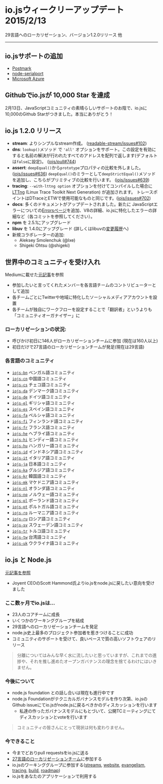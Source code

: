 <!-- io.js Week of February 13th 2015
29 language localization effort, 1.2.0 release, and much more. -->
# io.jsウィークリーアップデート 2015/2/13
29言語へのローカリゼーション、バージョン1.2.0リリース 他

---

<!-- ## io.js support added by...  -->
## io.jsサポートの追加
* [Postmark](http://blog.postmarkapp.com/post/110829734198/its-official-were-getting-cozy-with-node-js) 
* [node-serialport](https://github.com/voodootikigod/node-serialport/issues/439)
* [Microsoft Azure](http://azure.microsoft.com/en-us/documentation/articles/web-sites-nodejs-iojs/)

<!-- ## io.js breaks 10,000 stars on GitHub -->
## Githubでio.jsが 10,000 Star を達成
<!-- On Feb. 13, io.js reached the goal of 10,000 stars on GitHub. We couldn't have done it without the support of the amazing community behind JavaScript. Thank you alll! -->
2月13日、JavaScriptコミュニティの素晴らしいサポートのお陰で、io.jsに10,000のGithub Starがつきました。本当にありがとう！

<!-- ## io.js 1.2.0 released -->
## io.js 1.2.0 リリース
<!-- * **stream**: Simpler stream construction ([readable-stream/issues#102[(https://github.com/iojs/readable-stream/issues/102))
* **dns**: `lookup()` now supports an `'all'` boolean option, default to `false` but when turned on will cause the method to return an array of all resolved names for an address, see, ([iojs/pull#744](https://github.com/iojs/io.js/pull/744))
* **assert**: Remove `prototype` property comparison in `deepEqual()` ([iojs/issues#636](https://github.com/iojs/io.js/pull/636)); introduce a `deepStrictEqual()` method to mirror `deepEqual()` but performs strict equality checks on primitives ([iojs/issues#639](https://github.com/iojs/io.js/pull/639)).
* **tracing**: Add [LTTng](http://lttng.org/) (Linux Trace Toolkit Next Generation) when compiled with the `--with-lttng option`. Trace points match those available for DTrace and ETW. ([iojs/issues#702](https://github.com/iojs/io.js/pull/702))
* **docs**: Lots of doc updates, see individual commits; new Errors page discussing JavaScript errors, V8 specifics, and io.js specific error details.
* **npm** upgrade to 2.5.1
* **libuv** upgrade to 1.4.0, see libuv [ChangeLog](https://github.com/libuv/libuv/blob/v1.x/ChangeLog)
* Add new collaborators:
  * Aleksey Smolenchuk (@lxe)
  * Shigeki Ohtsu (@shigeki) -->
* **stream**: よりシンプルなstream作成。 ([readable-stream/issues#102](https://github.com/iojs/readable-stream/issues/102))
* **dns**: `lookup()`メソッド で `'all'` オプションをサポート。この設定を有効にすると名前の解決が行われたすべてのアドレスを配列で返します(デフォルトは`false`に設定)。 ([iojs/pull#744](https://github.com/iojs/io.js/pull/744))
* **assert**: `deepEqual()`から`prototype`プロパティの比較を外しました。 ([iojs/issues#636](https://github.com/iojs/io.js/pull/636)) `deepEqual()`のミラーとして`deepStrictEqual()`メソッドを追加し、こちらがプリミティブの比較を行います。 ([iojs/issues#639](https://github.com/iojs/io.js/pull/639))
* **tracing**: `--with-lttng option` オプションを付けてコンパイルした場合に[LTTng](http://lttng.org/) (Linux Trace Toolkit Next Generation) が追加されます。 トレースポイントはDTraceとETWで使用可能なものと同じです。([iojs/issues#702](https://github.com/iojs/io.js/pull/702))
* **docs**: 多くのドキュメントがアップデートされました。新たに JavaScriptエラーについての[Errorsページ](https://iojs.org/api/errors.html)を追加、V8の詳細、io.jsに特化したエラーの詳細など（各コミットを参照してください）。
* **npm** を 2.5.1にアップグレード
* **libuv** を 1.4.0にアップグレード (詳しくはlibuvの[変更履歴](https://github.com/libuv/libuv/blob/v1.x/ChangeLog)へ)
* 新規コラボレーターの追加:
  * Aleksey Smolenchuk (@lxe)
  * Shigeki Ohtsu (@shigeki)

<!-- ## Opened our doors to the international community -->
## 世界中のコミュニティを受け入れ

<!-- View the [original article](https://medium.com/@mikeal/how-io-js-built-a-146-person-27-language-localization-effort-in-one-day-65e5b1c49a62) on Medium.
* Added interested contributors to teams for their language.
* Teams registered Twitter accounts for their teams and other relevant social media accounts.
* Teams came up with their own ways of working together, and they became more of "community organizers," as opposed to just "translators" -->
Mediumに載せた[元記事](https://medium.com/@mikeal/how-io-js-built-a-146-person-27-language-localization-effort-in-one-day-65e5b1c49a62)を参照
* 参加したいと言ってくれたメンバーを各言語チームのコントリビューターとして追加
* 各チームごとにTwitterや地域に特化したソーシャルメディアアカウントを設置
* 各チームが独自にワークフローを設定することで「翻訳者」というよりも「コミュニティオーガナイザー」に

<!-- ### Stats for Localizations: -->
### ローカリゼーションの状況:

<!-- * 146 people signed up to help with the localizations the first day (over 160 signed up now)
* 27 languages communities created the first day (already up to 29) -->
* 呼びかけ初日に146人がローカリゼーションチームに参加 (現在は160人以上)
* 初日だけで27言語のローカリゼーションチームが発足(現在は29言語)

<!-- ### Language Communities -->
### 各言語のコミュニティ

* [`iojs-bn`](https://github.com/iojs/iojs-bn) ベンガル語コミュニティ
* [`iojs-cn`](https://github.com/iojs/iojs-cn) 中国語コミュニティ
* [`iojs-cs`](https://github.com/iojs/iojs-cs) チェコ語コミュニティ
* [`iojs-da`](https://github.com/iojs/iojs-da) デンマーク語コミュニティ
* [`iojs-de`](https://github.com/iojs/iojs-de) ドイツ語コミュニティ
* [`iojs-el`](https://github.com/iojs/iojs-el) ギリシャ語コミュニティ
* [`iojs-es`](https://github.com/iojs/iojs-es) スペイン語コミュニティ
* [`iojs-fa`](https://github.com/iojs/iojs-fa) ペルシャ語コミュニティ
* [`iojs-fi`](https://github.com/iojs/iojs-fi) フィンランド語コミュニティ
* [`iojs-fr`](https://github.com/iojs/iojs-fr) フランス語コミュニティ
* [`iojs-he`](https://github.com/iojs/iojs-he) ヘブライ語コミュニティ
* [`iojs-hi`](https://github.com/iojs/iojs-hi) ヒンディー語コミュニティ
* [`iojs-hu`](https://github.com/iojs/iojs-hu) ハンガリー語コミュニティ
* [`iojs-id`](https://github.com/iojs/iojs-id) インドネシア語コミュニティ
* [`iojs-it`](https://github.com/iojs/iojs-it) イタリア語コミュニティ
* [`iojs-ja`](https://github.com/iojs/iojs-ja) 日本語コミュニティ
* [`iojs-ka`](https://github.com/iojs/iojs-ka) グルジア語コミュニティ
* [`iojs-kr`](https://github.com/iojs/iojs-kr) 韓国語コミュニティ
* [`iojs-mk`](https://github.com/iojs/iojs-mk) マケドニア語コミュニティ
* [`iojs-nl`](https://github.com/iojs/iojs-nl) オランダ語コミュニティ
* [`iojs-no`](https://github.com/iojs/iojs-no) ノルウェー語コミュニティ
* [`iojs-pl`](https://github.com/iojs/iojs-pl) ポーランド語コミュニティ
* [`iojs-pt`](https://github.com/iojs/iojs-pt) ポルトガル語コミュニティ
* [`iojs-ro`](https://github.com/iojs/iojs-ro) ルーマニア語コミュニティ
* [`iojs-ru`](https://github.com/iojs/iojs-ru) ロシア語コミュニティ
* [`iojs-sv`](https://github.com/iojs/iojs-sv) スウェーデン語コミュニティ
* [`iojs-tr`](https://github.com/iojs/iojs-tr) トルコ語コミュニティ
* [`iojs-tw`](https://github.com/iojs/iojs-tw) 台湾語コミュニティ
* [`iojs-uk`](https://github.com/iojs/iojs-uk) ウクライナ語コミュニティ


<!-- ## io.js and Node.js -->
## io.js と Node.js

<!-- View the [original article](https://medium.com/@iojs/io-js-and-a-node-js-foundation-4e14699fb7be) on Medium.
* Scott Hammond, CEO of Joyent, expressed his desire to bring io.js back to the node.js.-->
[元記事を参照](http://blog.iojs.jp/io.js_and_node.js_Foundation.html)
* Joyent CEOのScott Hammond氏よりio.jsをnode.jsに戻したい意向を受けました

<!-- #### In only a few months io.js...  -->
### ここ数ヶ月でio.jsは...
<!-- * Has grown to 23 active core team members
* Has several working groups
* Has 29 language localization teams,
* Has drawn more contributors to the project than we’ve ever had in the history of node.js, and
* Has been able to release quality software at a good pace with the support of an exceptional community. -->
* 23人のコアチームに成長
* いくつかのワーキンググループを結成
* 29言語へのローカリゼーションチームを発足
* node.js史上最多のプロジェクト参加者を惹きつけることに成功
* コミュニティのサポートを受けて、良いペースで質の高いソフトウェアのリリース

<!-- > We are eager to put this all behind us but we can’t sacrifice the progress we’ve made or the principles and open governance that got us here. -->
> 分離についてはみんな早く水に流したいと思っていますが、これまでの進捗や、それを推し進めたオープンガバナンスの理念を捨てるわけにはいきません。

<!-- ### The Future -->
### 今後について

<!-- * Talks with the node.js foundation are ongoing.
* Once the foundation has a technical governance model you will see an issue on io.js’ GitHub about whether io.js should join.

  * This will be discussed and voted on openly in a public TC meeting following the governance rules we’ve already built. -->
* node.js foundation との話し合いは現在も進行中です
* node.js Foundationがテクニカルガバナンスモデルを作り次第、io.jsのGithub issueにてio.jsがnode.jsに戻るべきかのディスカッションを行います
  * 私達の作ったガバナンスモデルにもとづいて、公開TCミーティングにてディスカッションとvoteを行います

<!-- > For the community, nothing has changed. -->
> コミュニティの皆さんにとって現状は何も変わりません。

<!-- ### What to do right now -->
### 今できること

<!-- * Continue to send your pull requests to io.js
* Join one of the 27 [language localization teams](https://github.com/iojs/website/issues/125)
* Contribute to io.js’ working groups ([streams](https://github.com/iojs/readable-stream), [website](https://github.com/iojs/website), [evangelism](https://github.com/iojs/website/labels/evangelism), [tracing](https://github.com/iojs/tracing-wg), [build](https://github.com/iojs/build), [roadmap](https://github.com/iojs/roadmap)) and
* Continue to adopt io.js in your applications. -->
* 今までどおりpull requestsをio.jsに送る
* [27言語のローカリゼーションチーム](https://github.com/iojs/website/issues/125)に参加する
* io.jsのワーキンググループに参加する([streams](https://github.com/iojs/readable-stream), [website](https://github.com/iojs/website), [evangelism](https://github.com/iojs/website/labels/evangelism), [tracing](https://github.com/iojs/tracing-wg), [build](https://github.com/iojs/build), [roadmap](https://github.com/iojs/roadmap))
* io.jsをあなたのアプリケーションで利用する
